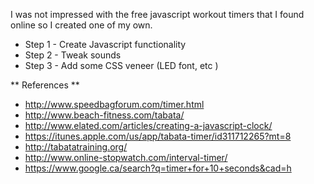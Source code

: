 I was not impressed with the free javascript workout timers that I found online so I created one of my own.

- Step 1 - Create Javascript functionality
- Step 2 - Tweak sounds
- Step 3 - Add some CSS veneer (LED font, etc )


** References **

- http://www.speedbagforum.com/timer.html
- http://www.beach-fitness.com/tabata/
- http://www.elated.com/articles/creating-a-javascript-clock/
- https://itunes.apple.com/us/app/tabata-timer/id311712265?mt=8
- http://tabatatraining.org/
- http://www.online-stopwatch.com/interval-timer/
- https://www.google.ca/search?q=timer+for+10+seconds&cad=h

